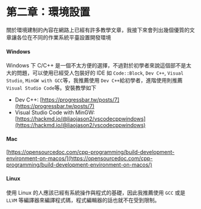 # 第二章：環境設置

關於環境建制的內容在網路上已經有許多教學文章，我接下來會列出幾個優質的文章讓各位在不同的作業系統平臺設置開發環境

#### Windows

Windows 下 C/C++ 是一個不太方便的選擇，不過對於初學者來說這個部不是太大的問題，可以使用已經受人包裝好的 IDE 如 `Code::Block`, `Dev C++`, `Visual Studio`, `MinGW with GCC`等，我推薦使用 `Dev C++`給初學者，進階使用則推薦`Visual Studio Code`等。安裝教學如下

- Dev C++: [https://progressbar.tw/posts/7](https://progressbar.tw/posts/7)
- Visual Studio Code with MinGW: [https://hackmd.io/@liaojason2/vscodecppwindows](https://hackmd.io/@liaojason2/vscodecppwindows)

#### Mac

[https://opensourcedoc.com/cpp-programming/build-development-environment-on-macos/](https://opensourcedoc.com/cpp-programming/build-development-environment-on-macos/)

#### Linux

使用 Linux 的人應該已經有系統操作與程式的基礎，因此我推薦使用 `GCC` 或是 `LLVM` 等編譯器來編譯程式碼，程式編輯器的話也就不在受到限制。
